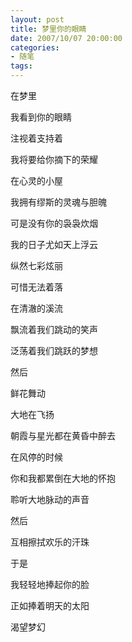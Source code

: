 ```yaml
---
layout: post
title: 梦里你的眼睛
date: 2007/10/07 20:00:00
categories: 
- 随笔
tags: 
---
```


在梦里

我看到你的眼睛

注视着支持着

我将要给你摘下的荣耀

在心灵的小屋

我拥有缪斯的灵魂与胆魄

可是没有你的袅袅炊烟

我的日子尤如天上浮云

纵然七彩炫丽

可惜无法着落

在清澈的溪流

飘流着我们跳动的笑声

泛荡着我们跳跃的梦想

然后

鲜花舞动

大地在飞扬

朝霞与星光都在黄昏中醉去

在风停的时候

你和我都累倒在大地的怀抱

聆听大地脉动的声音

然后

互相擦拭欢乐的汗珠

于是

我轻轻地捧起你的脸

正如捧着明天的太阳

渴望梦幻

